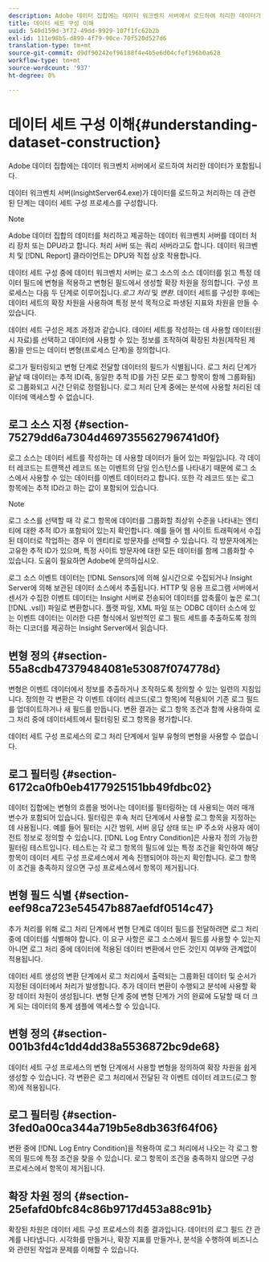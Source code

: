 ```yaml
---
description: Adobe 데이터 집합에는 데이터 워크벤치 서버에서 로드하여 처리한 데이터가 포함됩니다.
title: 데이터 세트 구성 이해
uuid: 540d159d-3f72-49dd-9929-107f1fc62b2b
exl-id: 111e98b5-d899-4f79-90ce-70f520d527d6
translation-type: tm+mt
source-git-commit: d9df90242ef96188f4e4b5e6d04cfef196b0a628
workflow-type: tm+mt
source-wordcount: '937'
ht-degree: 0%

---
```


# 데이터 세트 구성 이해{#understanding-dataset-construction}

Adobe 데이터 집합에는 데이터 워크벤치 서버에서 로드하여 처리한 데이터가 포함됩니다.

데이터 워크벤치 서버(InsightServer64.exe)가 데이터를 로드하고 처리하는 데 관련된 단계는 데이터 세트 구성 프로세스를 구성합니다.

>[!NOTE]
>
>Adobe 데이터 집합의 데이터를 처리하고 제공하는 데이터 워크벤치 서버를 데이터 처리 장치 또는 DPU라고 합니다. 처리 서버 또는 쿼리 서버라고도 합니다. 데이터 워크벤치 및 [!DNL Report] 클라이언트는 DPU와 직접 상호 작용합니다.

데이터 세트 구성 중에 데이터 워크벤치 서버는 로그 소스의 소스 데이터를 읽고 특정 데이터 필드에 변형을 적용하고 변형된 필드에서 생성할 확장 차원을 정의합니다. 구성 프로세스는 다음 두 단계로 이루어집니다.*로그 처리* 및 *변환*. 데이터 세트를 구성한 후에는 데이터 세트의 확장 차원을 사용하여 특정 분석 목적으로 파생된 지표와 차원을 만들 수 있습니다.

데이터 세트 구성은 제조 과정과 같습니다. 데이터 세트를 작성하는 데 사용할 데이터(원시 자료)를 선택하고 데이터에 사용할 수 있는 정보를 조작하여 확장된 차원(제작된 제품)을 만드는 데이터 변형(프로세스 단계)을 정의합니다.

<!--
c_log_proc.xml
-->

로그가 필터링되고 변형 단계로 전달할 데이터의 필드가 식별됩니다. 로그 처리 단계가 끝날 때 데이터는 추적 ID(즉, 동일한 추적 ID를 가진 모든 로그 항목이 함께 그룹화됨)로 그룹화되고 시간 단위로 정렬됩니다. 로그 처리 단계 중에는 분석에 사용할 처리된 데이터에 액세스할 수 없습니다.

## 로그 소스 지정 {#section-75279dd6a7304d469735562796741d0f}

로그 소스는 데이터 세트를 작성하는 데 사용할 데이터가 들어 있는 파일입니다. 각 데이터 레코드는 트랜잭션 레코드 또는 이벤트의 단일 인스턴스를 나타내기 때문에 로그 소스에서 사용할 수 있는 데이터를 이벤트 데이터라고 합니다. 또한 각 레코드 또는 로그 항목에는 추적 ID라고 하는 값이 포함되어 있습니다.

>[!NOTE]
>
>로그 소스를 선택할 때 각 로그 항목에 데이터를 그룹화할 최상위 수준을 나타내는 엔티티에 대한 추적 ID가 포함되어 있는지 확인합니다. 예를 들어 웹 사이트 트래픽에서 수집된 데이터로 작업하는 경우 이 엔티티로 방문자를 선택할 수 있습니다. 각 방문자에게는 고유한 추적 ID가 있으며, 특정 사이트 방문자에 대한 모든 데이터를 함께 그룹화할 수 있습니다. 도움이 필요하면 Adobe에 문의하십시오.

로그 소스 이벤트 데이터는 [!DNL Sensors]에 의해 실시간으로 수집되거나 Insight Server에 의해 보관된 데이터 소스에서 추출됩니다. HTTP 및 응용 프로그램 서버에서 센서가 수집한 이벤트 데이터는 Insight 서버로 전송되어 데이터를 압축률이 높은 로그( [!DNL .vsl]) 파일로 변환합니다. 플랫 파일, XML 파일 또는 ODBC 데이터 소스에 있는 이벤트 데이터는 이러한 다른 형식에서 일반적인 로그 필드 세트를 추출하도록 정의하는 디코더를 제공하는 Insight Server에서 읽습니다.

## 변형 정의 {#section-55a8cdb47379484081e53087f074778d}

변형은 이벤트 데이터에서 정보를 추출하거나 조작하도록 정의할 수 있는 일련의 지침입니다. 정의한 각 변환은 각 이벤트 데이터 레코드(로그 항목)에 적용되어 기존 로그 필드를 업데이트하거나 새 필드를 만듭니다. 변환 결과는 로그 항목 조건과 함께 사용하여 로그 처리 중에 데이터세트에서 필터링된 로그 항목을 평가합니다.

데이터 세트 구성 프로세스의 로그 처리 단계에서 일부 유형의 변형을 사용할 수 없습니다.

## 로그 필터링 {#section-6172ca0fb0eb4177925151bb49fdbc02}

데이터 집합에는 변형의 흐름을 벗어나는 데이터를 필터링하는 데 사용되는 여러 매개 변수가 포함되어 있습니다. 필터링은 후속 처리 단계에서 사용할 로그 항목을 지정하는 데 사용됩니다. 예를 들어 필터는 시간 범위, 서버 응답 상태 또는 IP 주소와 사용자 에이전트 정보로 정의할 수 있습니다. [!DNL Log Entry Condition]은 사용자 정의 가능한 필터링 테스트입니다. 테스트는 각 로그 항목의 필드에 있는 특정 조건을 확인하여 해당 항목이 데이터 세트 구성 프로세스에서 계속 진행되어야 하는지 확인합니다. 로그 항목이 조건을 충족하지 않으면 구성 프로세스에서 항목이 제거됩니다.

## 변형 필드 식별 {#section-eef98ca723e54547b887aefdf0514c47}

추가 처리를 위해 로그 처리 단계에서 변형 단계로 데이터 필드를 전달하려면 로그 처리 중에 데이터를 식별해야 합니다. 이 요구 사항은 로그 소스에서 필드를 사용할 수 있는지 아니면 로그 처리 중에 데이터에 적용된 데이터 변환에서 만든 것인지 여부와 관계없이 적용됩니다.

<!--
c_transformation.xml
-->

데이터 세트 생성의 변환 단계에서 로그 처리에서 출력되는 그룹화된 데이터 및 순서가 지정된 데이터에서 처리가 발생합니다. 추가 데이터 변환이 수행되고 분석에 사용할 확장 데이터 차원이 생성됩니다. 변형 단계 중에 변형 단계가 거의 완료에 도달할 때 더 크게 되는 데이터의 통계 샘플에 액세스할 수 있습니다.

## 변형 정의 {#section-001b3fd4c1dd4dd38a5536872bc9de68}

데이터 세트 구성 프로세스의 변형 단계에서 사용할 변형을 정의하여 확장 차원을 쉽게 생성할 수 있습니다. 각 변환은 로그 처리에서 전달된 각 이벤트 데이터 레코드(로그 항목)에 적용됩니다.

## 로그 필터링 {#section-3fed0a00ca344a719b5e8db363f64f06}

변환 중에 [!DNL Log Entry Condition]을 적용하여 로그 처리에서 나오는 각 로그 항목의 필드에 특정 조건을 찾을 수 있습니다. 로그 항목이 조건을 충족하지 않으면 구성 프로세스에서 항목이 제거됩니다.

## 확장 차원 정의 {#section-25efafd0bfc84c86b9717d453a88c91b}

확장된 차원은 데이터 세트 구성 프로세스의 최종 결과입니다. 데이터의 로그 필드 간 관계를 나타냅니다. 시각화를 만들거나, 확장 지표를 만들거나, 분석을 수행하여 비즈니스와 관련된 작업과 문제를 이해할 수 있습니다.
